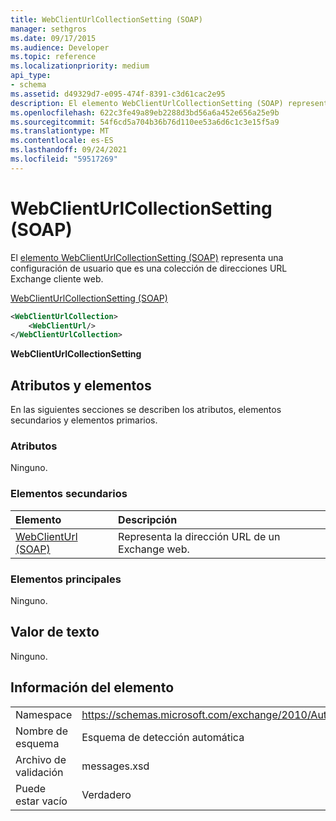 ```yaml
---
title: WebClientUrlCollectionSetting (SOAP)
manager: sethgros
ms.date: 09/17/2015
ms.audience: Developer
ms.topic: reference
ms.localizationpriority: medium
api_type:
- schema
ms.assetid: d49329d7-e095-474f-8391-c3d61cac2e95
description: El elemento WebClientUrlCollectionSetting (SOAP) representa una configuración de usuario que es una colección de direcciones URL Exchange cliente web.
ms.openlocfilehash: 622c3fe49a89eb2288d3bd56a6a452e656a25e9b
ms.sourcegitcommit: 54f6cd5a704b36b76d110ee53a6d6c1c3e15f5a9
ms.translationtype: MT
ms.contentlocale: es-ES
ms.lasthandoff: 09/24/2021
ms.locfileid: "59517269"
---
```

# <a name="webclienturlcollectionsetting-soap"></a>WebClientUrlCollectionSetting (SOAP)

El [elemento WebClientUrlCollectionSetting (SOAP)](webclienturlcollectionsetting-soap.md) representa una configuración de usuario que es una colección de direcciones URL Exchange cliente web. 
  
[WebClientUrlCollectionSetting (SOAP)](webclienturlcollectionsetting-soap.md)
  
```XML
<WebClientUrlCollection>
    <WebClientUrl/>
</WebClientUrlCollection>
```

 **WebClientUrlCollectionSetting**
## <a name="attributes-and-elements"></a>Atributos y elementos

En las siguientes secciones se describen los atributos, elementos secundarios y elementos primarios.
  
### <a name="attributes"></a>Atributos

Ninguno.
  
### <a name="child-elements"></a>Elementos secundarios

|**Elemento**|**Descripción**|
|:-----|:-----|
|[WebClientUrl (SOAP)](webclienturl-soap.md) <br/> |Representa la dirección URL de un Exchange web.  <br/> |
   
### <a name="parent-elements"></a>Elementos principales

Ninguno.
  
## <a name="text-value"></a>Valor de texto

Ninguno.
  
## <a name="element-information"></a>Información del elemento

|||
|:-----|:-----|
|Namespace  <br/> |https://schemas.microsoft.com/exchange/2010/Autodiscover  <br/> |
|Nombre de esquema  <br/> |Esquema de detección automática  <br/> |
|Archivo de validación  <br/> |messages.xsd  <br/> |
|Puede estar vacío  <br/> |Verdadero  <br/> |
   

